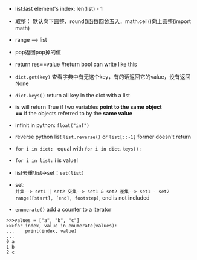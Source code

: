 * list:last element's index: len(list) - 1

* 取整： 默认向下圆整，round()函数四舍五入，math.ceil()向上圆整(import math)

* range --> list

* pop返回pop掉的值

* return res==value #return bool can write like this

* `dict.get(key)`
查看字典中有无这个key，有的话返回它的value，没有返回None

* `dict.keys()`
return all key in the dict with a list

* **is** will return True if two variables **point to the same object** </br>
  **==** if the objects referred to by the **same value**

* infinit in python: `float("inf")`

* reverse python list `list.reverse()` or `list[::-1]` former doesn't return

* `for i in dict: ` equal with `for i in dict.keys():`

* `for i in list:` i is value!

* list去重\list->set：`set(list)`

* set: </br>
`
并集--> set1 | set2
交集--> set1 & set2
差集--> set1 - set2
`
`
` `range([start], [end], footstep)`, end is not included

* `enumerate()` add a counter to a iterator
```
>>>values = ["a", "b", "c"]
>>>for index, value in enumerate(values):
...    print(index, value)
...
0 a
1 b
2 c
``` 
